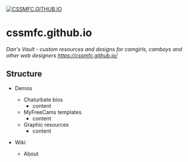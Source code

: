 [![CSSMFC.GITHUB.IO](https://2.bp.blogspot.com/-_qSvi2MarMA/W4kZAYcXnnI/AAAAAAAAHPs/8pDk1rBLHEcFhYbl1zBWe8qlLWR1lPT7wCLcBGAs/s1600/cssmfc.gif)](https://cssmfc.github.io/)

# cssmfc.github.io
*Dan's Vault - custom resources and designs for camgirls, camboys and other web designers https://cssmfc.github.io/*

## Structure
* Demos
  * Chaturbate bios
    * content
  * MyFreeCams templates
    * content
  * Graphic resources
    * content
    
 * Wiki
   * About
